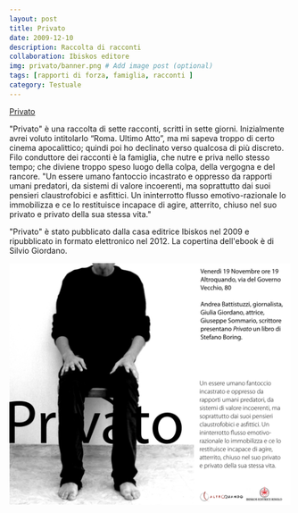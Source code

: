 ```yaml
---
layout: post
title: Privato
date: 2009-12-10
description: Raccolta di racconti
collaboration: Ibiskos editore
img: privato/banner.png # Add image post (optional)
tags: [rapporti di forza, famiglia, racconti ]
category: Testuale
---
```

[Privato](https://amzn.to/2NAvqQc)



"Privato" è una raccolta di sette racconti, scritti in sette giorni. Inizialmente avrei voluto intitolarlo “Roma. Ultimo Atto”, ma mi sapeva troppo di certo cinema apocalittico; quindi poi ho declinato verso qualcosa di più discreto.
Filo conduttore dei racconti è la famiglia, che nutre e priva nello stesso tempo; che diviene troppo speso luogo della colpa, della vergogna e del rancore.
"Un essere umano fantoccio incastrato e oppresso da rapporti umani predatori, da sistemi di valore incoerenti, ma soprattutto dai suoi pensieri claustrofobici e asfittici. Un ininterrotto flusso emotivo-razionale lo immobilizza e ce lo restituisce incapace di agire, atterrito, chiuso nel suo privato e privato della sua stessa vita."

"Privato" è stato pubblicato dalla casa editrice Ibiskos nel 2009 e ripubblicato in formato elettronico
nel 2012. La copertina dell'ebook è di Silvio Giordano.

![](../assets/img/privato/flyer.png)
